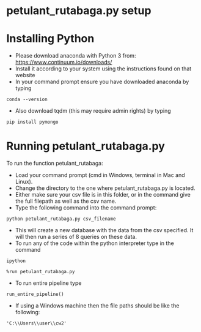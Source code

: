 # petulant_rutabaga.py setup


Installing Python
=========
* Please download anaconda with Python 3 from: https://www.continuum.io/downloads/
* Install it according to your system using the instructions found on that website
* In your command prompt ensure you have downloaded anaconda by typing
```
conda --version

```
* Also download tqdm (this may require admin rights) by typing
```
pip install pymongo

```

Running petulant_rutabaga.py
===========

To run the function petulant_rutabaga:
* Load your command prompt (cmd in Windows, terminal in Mac and Linux).
* Change the directory to the one where petulant_rutabaga.py is located.
* Either make sure your csv file is in this folder, or in the command
  give the full filepath as well as the csv name.
* Type the following command into the command prompt:
```
python petulant_rutabaga.py csv_filename
```
* This will create a new database with the data from the csv specified.
  It will then run a series of 8 queries on these data.
* To run any of the code within the python interpreter type in the command
```
ipython
```
```
%run petulant_rutabaga.py
```
* To run entire pipeline type

```
run_entire_pipeline()
```
  * If using a Windows machine then the file paths should be like the following:

```
'C:\\Users\\user\\cw2'
```
